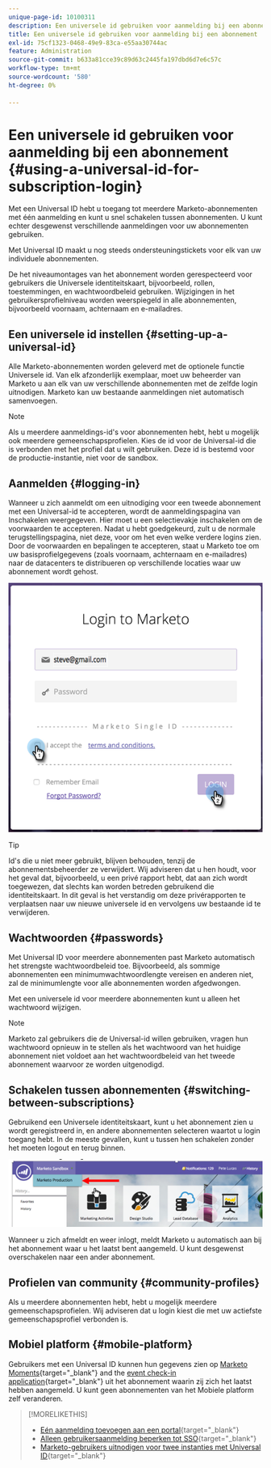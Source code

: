 ```yaml
---
unique-page-id: 10100311
description: Een universele id gebruiken voor aanmelding bij een abonnement - Marketo Docs - Productdocumentatie
title: Een universele id gebruiken voor aanmelding bij een abonnement
exl-id: 75cf1323-0468-49e9-83ca-e55aa30744ac
feature: Administration
source-git-commit: b633a81cce39c89d63c2445fa197dbd6d7e6c57c
workflow-type: tm+mt
source-wordcount: '580'
ht-degree: 0%

---
```


# Een universele id gebruiken voor aanmelding bij een abonnement {#using-a-universal-id-for-subscription-login}

Met een Universal ID hebt u toegang tot meerdere Marketo-abonnementen met één aanmelding en kunt u snel schakelen tussen abonnementen. U kunt echter desgewenst verschillende aanmeldingen voor uw abonnementen gebruiken.

Met Universal ID maakt u nog steeds ondersteuningstickets voor elk van uw individuele abonnementen.

De het niveaumontages van het abonnement worden gerespecteerd voor gebruikers die Universele identiteitskaart, bijvoorbeeld, rollen, toestemmingen, en wachtwoordbeleid gebruiken. Wijzigingen in het gebruikersprofielniveau worden weerspiegeld in alle abonnementen, bijvoorbeeld voornaam, achternaam en e-mailadres.

## Een universele id instellen {#setting-up-a-universal-id}

Alle Marketo-abonnementen worden geleverd met de optionele functie Universele id. Van elk afzonderlijk exemplaar, moet uw beheerder van Marketo u aan elk van uw verschillende abonnementen met de zelfde login uitnodigen. Marketo kan uw bestaande aanmeldingen niet automatisch samenvoegen.

>[!NOTE]
>
>Als u meerdere aanmeldings-id&#39;s voor abonnementen hebt, hebt u mogelijk ook meerdere gemeenschapsprofielen. Kies de id voor de Universal-id die is verbonden met het profiel dat u wilt gebruiken. Deze id is bestemd voor de productie-instantie, niet voor de sandbox.

## Aanmelden {#logging-in}

Wanneer u zich aanmeldt om een uitnodiging voor een tweede abonnement met een Universal-id te accepteren, wordt de aanmeldingspagina van Inschakelen weergegeven. Hier moet u een selectievakje inschakelen om de voorwaarden te accepteren. Nadat u hebt goedgekeurd, zult u de normale terugstellingspagina, niet deze, voor om het even welke verdere logins zien. Door de voorwaarden en bepalingen te accepteren, staat u Marketo toe om uw basisprofielgegevens (zoals voornaam, achternaam en e-mailadres) naar de datacenters te distribueren op verschillende locaties waar uw abonnement wordt gehost.

![](assets/new-login-reduced-hands-name.png)

>[!TIP]
>
>Id&#39;s die u niet meer gebruikt, blijven behouden, tenzij de abonnementsbeheerder ze verwijdert. Wij adviseren dat u hen houdt, voor het geval dat, bijvoorbeeld, u een privé rapport hebt, dat aan zich wordt toegewezen, dat slechts kan worden betreden gebruikend die identiteitskaart. In dit geval is het verstandig om deze privérapporten te verplaatsen naar uw nieuwe universele id en vervolgens uw bestaande id te verwijderen.

## Wachtwoorden {#passwords}

Met Universal ID voor meerdere abonnementen past Marketo automatisch het strengste wachtwoordbeleid toe. Bijvoorbeeld, als sommige abonnementen een minimumwachtwoordlengte vereisen en anderen niet, zal de minimumlengte voor alle abonnementen worden afgedwongen.

Met een universele id voor meerdere abonnementen kunt u alleen het wachtwoord wijzigen.

>[!NOTE]
>
>Marketo zal gebruikers die de Universal-id willen gebruiken, vragen hun wachtwoord opnieuw in te stellen als het wachtwoord van het huidige abonnement niet voldoet aan het wachtwoordbeleid van het tweede abonnement waarvoor ze worden uitgenodigd.

## Schakelen tussen abonnementen {#switching-between-subscriptions}

Gebruikend een Universele identiteitskaart, kunt u het abonnement zien u wordt geregistreerd in, en andere abonnementen selecteren waartot u login toegang hebt. In de meeste gevallen, kunt u tussen hen schakelen zonder het moeten logout en terug binnen.

![](assets/image2016-11-3-15-3a10-3a16.png)

Wanneer u zich afmeldt en weer inlogt, meldt Marketo u automatisch aan bij het abonnement waar u het laatst bent aangemeld. U kunt desgewenst overschakelen naar een ander abonnement.

## Profielen van community {#community-profiles}

Als u meerdere abonnementen hebt, hebt u mogelijk meerdere gemeenschapsprofielen. Wij adviseren dat u login kiest die met uw actiefste gemeenschapsprofiel verbonden is.

## Mobiel platform {#mobile-platform}

Gebruikers met een Universal ID kunnen hun gegevens zien op [Marketo Moments](/help/marketo/product-docs/core-marketo-concepts/mobile-apps/marketo-moments/understanding-moments/understanding-marketo-moments.md){target="_blank"} and the [event check-in application](/help/marketo/product-docs/core-marketo-concepts/mobile-apps/event-check-in/event-check-in-overview.md){target="_blank"} uit het abonnement waarin zij zich het laatst hebben aangemeld. U kunt geen abonnementen van het Mobiele platform zelf veranderen.

>[!MORELIKETHIS]
>
>* [Eén aanmelding toevoegen aan een portal](/help/marketo/product-docs/administration/additional-integrations/add-single-sign-on-to-a-portal.md){target="_blank"}
>* [Alleen gebruikersaanmelding beperken tot SSO](/help/marketo/product-docs/administration/additional-integrations/restrict-user-login-to-sso-only.md){target="_blank"}
>* [Marketo-gebruikers uitnodigen voor twee instanties met Universal ID](https://nation.marketo.com/t5/Knowledgebase/Inviting-Marketo-Users-to-Two-Instances-with-Universal-ID-UID/ta-p/251122){target="_blank"}
